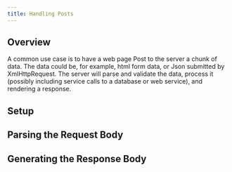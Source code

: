 ```yaml
---
title: Handling Posts
---
```


## Overview

A common use case is to have a web page Post to the server a chunk of
data. The data could be, for example, html form data, or Json
submitted by XmlHttpRequest. The server will parse and validate the
data, process it (possibly including service calls to a database or
web service), and rendering a response.



## Setup

## Parsing the Request Body

## Generating the Response Body
